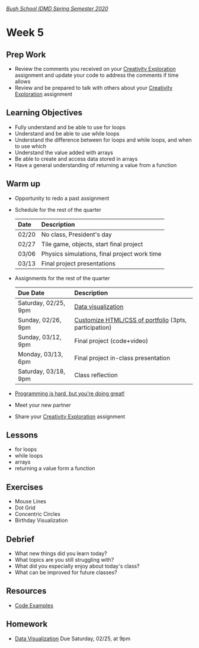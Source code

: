 [_Bush School IDMD Spring Semester 2020_](https://chandrunarayan.github.io/idmd/)

# Week 5

## Prep Work
* Review the comments you received on your [Creativity Exploration](../week4/homework/creativity-exploration.md) assignment and update your code to address the comments if time allows
* Review and be prepared to talk with others about your [Creativity Exploration](../week4/homework/creativity-exploration.md) assignment

## Learning Objectives
* Fully understand and be able to use for loops
* Understand and be able to use while loops
* Understand the difference between for loops and while loops, and when to use which
* Understand the value added with arrays
* Be able to create and access data stored in arrays
* Have a general understanding of returning a value from a function

## Warm up
* Opportunity to redo a past assignment
* Schedule for the rest of the quarter
	
	| Date | Description |
	| :--- | :--- |
	| 02/20 | No class, President's day |
	| 02/27 | Tile game, objects, start final project |
	| 03/06 | Physics simulations, final project work time |
	| 03/13 | Final project presentations |

* Assignments for the rest of the quarter

	| Due Date | Description |
	| :--- | :--- |
	| Saturday, 02/25, 9pm | [Data visualization](./homework/data-visualization.md) |
	| Sunday, 02/26, 9pm | [Customize HTML/CSS of portfolio](https://canvas.uw.edu/courses/1099807/assignments/3610933) (3pts, participation) |
	| Sunday, 03/12, 9pm | Final project (code+video) |
	| Monday, 03/13, 6pm | Final project in-class presentation |
	| Saturday, 03/18, 9pm | Class reflection |

* [Programming is hard, but you're doing great!](programming-is-hard-youre-doing-great.md)
* Meet your new partner
* Share your [Creativity Exploration](../week4/homework/creativity-exploration.md) assignment

## Lessons
* for loops
* while loops
* arrays
* returning a value form a function

## Exercises
* Mouse Lines
* Dot Grid
* Concentric Circles
* Birthday Visualization

## Debrief
* What new things did you learn today?
* What topics are you still struggling with?
* What did you especially enjoy about today's class?
* What can be improved for future classes?

## Resources
* [Code Examples](code)

## Homework
* [Data Visualization](homework/data-visualization.md) Due Saturday, 02/25, at 9pm
